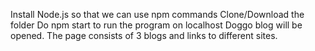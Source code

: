 Install Node.js so that we can use npm commands
Clone/Download the folder
Do npm start to run the program on localhost
Doggo blog will be opened. The page consists of 3 blogs and links to different sites.
